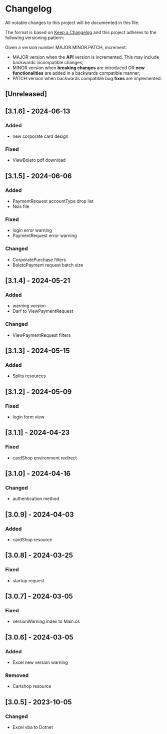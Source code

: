 # Changelog

All notable changes to this project will be documented in this file.

The format is based on [Keep a Changelog](https://keepachangelog.com/en/1.0.0/)
and this project adheres to the following versioning pattern:

Given a version number MAJOR.MINOR.PATCH, increment:

- MAJOR version when the **API** version is incremented. This may include backwards incompatible changes;
- MINOR version when **breaking changes** are introduced OR **new functionalities** are added in a backwards compatible manner;
- PATCH version when backwards compatible bug **fixes** are implemented.

## [Unreleased]

## [3.1.6] - 2024-06-13
### Added
- new corporate card design
### Fixed
- ViewBoleto pdf download

## [3.1.5] - 2024-06-06
### Added
- PaymentRequest accountType drop list
- Nsis file
### Fixed
- login error warning
- PaymentRequest error warning
### Changed
- CorporatePurchase filters
- BoletoPayment request batch size

## [3.1.4] - 2024-05-21
### Added
- warning version
- Darf to ViewPaymentRequest
### Changed
- ViewPaymentRequest filters

## [3.1.3] - 2024-05-15
### Added
- Splits resources

## [3.1.2] - 2024-05-09
### Fixed
- login form view

## [3.1.1] - 2024-04-23
### Fixed
- cardShop environment redirect

## [3.1.0] - 2024-04-16
### Changed
- authentication method

## [3.0.9] - 2024-04-03
### Added
- cardShop resource

## [3.0.8] - 2024-03-25
### Fixed
- startup request

## [3.0.7] - 2024-03-05
### Fixed
- versionWarning index to Main.cs

## [3.0.6] - 2024-03-05
### Added
- Excel new version warning

### Removed
- Cartshop resource

## [3.0.5] - 2023-10-05
### Changed
- Excel vba to Dotnet